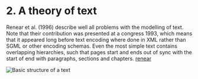 # 2. A theory of text

Renear et al. (1996) describe well all problems with the modelling of
text. Note that their contribution was presented at a congress 1993,
which means that it appeared long before text encoding where done in
XML rather than SGML or other encoding schemas. Even the most simple
text contains overlapping hierarchies, such that pages start and ends
out of sync with the start of end with paragraphs, sections and
chapters. [renear](06_references.md#renear)


![Basic structure of a text](https://rawgit.com/Det-Kongelige-Bibliotek/on_the_indexing_of_text/motivation/book.svg)
